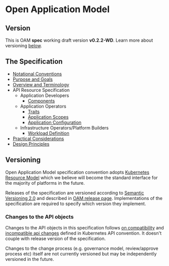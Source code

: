 
# Open Application Model

## Version

This is OAM **spec** working draft version **v0.2.2-WD**.
Learn more about versioning [below](#versioning).

## The Specification

  - [Notational Conventions](notational_convention.md)
  - [Purpose and Goals](1.purpose_and_goals.md)
  - [Overview and Terminology](2.overview_and_terminology.md)
  - API Resource Specification
    - Application Developers
      - [Components](3.component.md)
    - Application Operators
      - [Traits](6.traits.md)
      - [Application Scopes](5.application_scopes.md)
      - [Application Configuration](7.application_configuration.md)
    - Infrastructure Operators/Platform Builders
      - [Workload Definition](4.workload_definitions.md)
  - [Practical Considerations](8.practical_considerations.md)
  - [Design Principles](9.design_principles.md)

## Versioning

Open Application Model specification convention adopts [Kubernetes Resource Model](https://github.com/kubernetes/community/blob/master/contributors/design-proposals/architecture/resource-management.md) which we believe will become the standard interface for the majority of platforms in the future.

Releases of the specification are versioned according to [Semantic Versioning 2.0](https://semver.org/spec/v2.0.0.html) and described in [OAM release page](https://github.com/oam-dev/spec/releases). Implementations of the specification are required to specify which version they implement.

### Changes to the API objects

Changes to the API objects in this specification follows [on compatibility](https://github.com/kubernetes/community/blob/master/contributors/devel/sig-architecture/api_changes.md#on-compatibility) and [incompatible api changes](https://github.com/kubernetes/community/blob/master/contributors/devel/sig-architecture/api_changes.md#incompatible-api-changes) defined in Kubernetes API convention. It doesn't couple with release version of the specification.

Changes to the change process (e.g. governance model, review/approve process etc) itself are not currently versioned but may be independently versioned in the future.